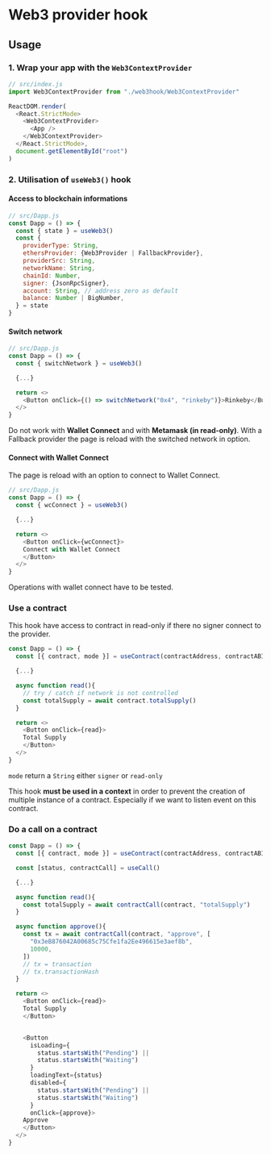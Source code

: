 # Web3 provider hook

## Usage

### 1. Wrap your app with the `Web3ContextProvider`

```js
// src/index.js
import Web3ContextProvider from "./web3hook/Web3ContextProvider"

ReactDOM.render(
  <React.StrictMode>
    <Web3ContextProvider>
      <App />
    </Web3ContextProvider>
  </React.StrictMode>,
  document.getElementById("root")
)
```

### 2. Utilisation of `useWeb3()` hook

#### Access to blockchain informations

```js
// src/Dapp.js
const Dapp = () => {
  const { state } = useWeb3()
  const {
    providerType: String,
    ethersProvider: {Web3Provider | FallbackProvider},
    providerSrc: String,
    networkName: String,
    chainId: Number,
    signer: {JsonRpcSigner},
    account: String, // address zero as default
    balance: Number | BigNumber,
  } = state
}
```

#### Switch network

```js
// src/Dapp.js
const Dapp = () => {
  const { switchNetwork } = useWeb3()

  {...}

  return <>
    <Button onClick={() => switchNetwork("0x4", "rinkeby")}>Rinkeby</Button>
  </>
}
```

Do not work with **Wallet Connect** and with **Metamask (in read-only)**. With a Fallback provider the page is reload with the switched network in option.

#### Connect with Wallet Connect

The page is reload with an option to connect to Wallet Connect.

```js
// src/Dapp.js
const Dapp = () => {
  const { wcConnect } = useWeb3()

  {...}

  return <>
    <Button onClick={wcConnect}>
    Connect with Wallet Connect
    </Button>
  </>
}
```

Operations with wallet connect have to be tested.

### Use a contract

This hook have access to contract in read-only if there no signer connect to the provider.

```js
const Dapp = () => {
  const [{ contract, mode }] = useContract(contractAddress, contractABI)

  {...}

  async function read(){
    // try / catch if network is not controlled
    const totalSupply = await contract.totalSupply()
  }

  return <>
    <Button onClick={read}>
    Total Supply
    </Button>
  </>
}
```

`mode` return a `String` either `signer` or `read-only`

This hook **must be used in a context** in order to prevent the creation of multiple instance of a contract. Especially if we want to listen event on this contract. 

### Do a call on a contract

```js
const Dapp = () => {
  const [{ contract, mode }] = useContract(contractAddress, contractABI)

  const [status, contractCall] = useCall()

  {...}

  async function read(){
    const totalSupply = await contractCall(contract, "totalSupply")
  }

  async function approve(){
    const tx = await contractCall(contract, "approve", [
      "0x3eB876042A00685c75Cfe1fa2Ee496615e3aef8b",
      10000,
    ])
    // tx = transaction
    // tx.transactionHash
  }

  return <>
    <Button onClick={read}>
    Total Supply
    </Button>


    <Button
      isLoading={
        status.startsWith("Pending") ||
        status.startsWith("Waiting")
      }
      loadingText={status}
      disabled={
        status.startsWith("Pending") ||
        status.startsWith("Waiting")
      }
      onClick={approve}>
    Approve
    </Button>
  </>
}
```
